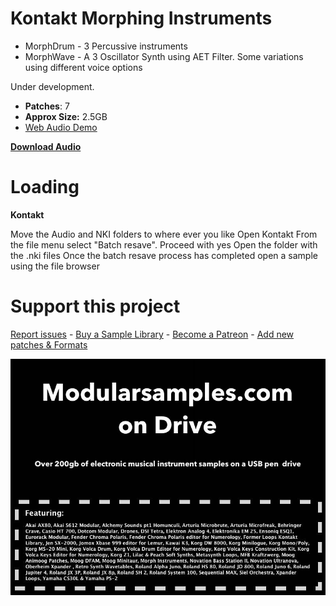 # Kontakt Morphing Instruments

* MorphDrum - 3 Percussive instruments 
* MorphWave - A 3 Oscillator Synth using AET Filter. Some variations using different voice options

Under development.
 
-  **Patches**: 7
-   **Approx Size:** 2.5GB
- [Web Audio Demo](https://www.modularsamples.com/Demos/demos/morph.html)

**[Download Audio](https://github.com/publicsamples/Morph-Instruments/releases/tag/1.0)**

# Loading

**Kontakt**

Move the Audio and NKI folders to where ever you like
Open Kontakt
From the file menu select "Batch resave". Proceed with yes
Open the folder with the .nki files
Once the batch resave process has completed open a sample using the file browser


# Support this project

[Report issues](/issues) - [Buy a Sample Library](https://gumroad.com/modularsamples) - [Become a Patreon](https://www.patreon.com/modularsamples) - [Add new patches & Formats](/pulls)

[
![Sample library disks](https://github.com/publicsamples/Public-Samples/raw/master/images/drives2.jpg?raw=true)
](https://gum.co/modularsamples-drives)
